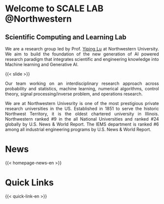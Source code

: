 # Welcome to SCALE LAB @Northwestern


<h2>Scientific Computing and Learning Lab</h2>

<p style="text-align:justify">
We are a research group led by Prof. <a href="https://2prime.github.io/">Yiping Lu</a> at Northwestern University. We aim to build the foundation of the new generation of AI powered research paradigm that integrates scientific and engineering knowledge into Machine learning and Generative AI.
</p>

{{< slide >}}

<p style="text-align:justify">
Our team working on an interdisciplinary research approach across probability and statistics, machine learning, numerical algorithms, control theory, signal processing/inverse problem, and operations research.
</p>

<p style="text-align:justify">
We are at Northwestern Univesrity is one of the most prestigious private research universities in the US. Established in 1851 to serve the historic Northwest Territory, it is the oldest chartered university in Illinois. Northwestern ranked #9 in the all National Universities and ranked #24 globally by U.S. News & World Report. The IEMS department is ranked #6 among all industrial engineering programs by U.S. News & World Report.
</p>

# News

{{< homepage-news-en >}}

# Quick Links

{{< quick-link-en >}}
